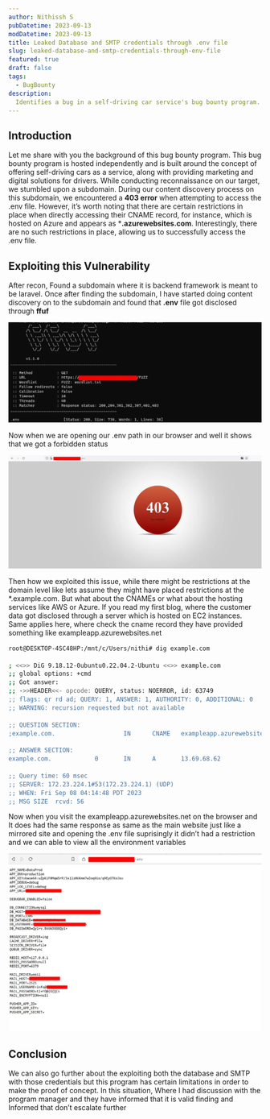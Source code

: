 ```yaml
---
author: Nithissh S
pubDatetime: 2023-09-13
modDatetime: 2023-09-13
title: Leaked Database and SMTP credentials through .env file
slug: leaked-database-and-smtp-credentials-through-env-file
featured: true
draft: false
tags:
  - BugBounty
description:
  Identifies a bug in a self-driving car service's bug bounty program. They find a subdomain exposing a Laravel .env file due to Azure misconfigurations. Despite a 403 error, they exploit the vulnerability, gaining access to sensitive data. The program manager acknowledges the finding's validity but limits further escalation
---
```

## Introduction

Let me share with you the background of this bug bounty program. This bug bounty program is hosted independently and is built around the concept of offering self-driving cars as a service, along with providing marketing and digital solutions for drivers. While conducting reconnaissance on our target, we stumbled upon a subdomain. During our content discovery process on this subdomain, we encountered a **403 error** when attempting to access the .env file. However, it’s worth noting that there are certain restrictions in place when directly accessing their CNAME record, for instance, which is hosted on Azure and appears as ***.azurewebsites.com**. Interestingly, there are no such restrictions in place, allowing us to successfully access the .env file.

## Exploiting this Vulnerability

After recon, Found a subdomain where it is backend framework is meant to be laravel. Once after finding the subdomain, I have started doing content discovery on to the subdomain and found that **.env** file got disclosed through **ffuf**


![](../../assets/images/leak-1.png)


Now when we are opening our .env path in our browser and well it shows that we got a forbidden status


![](../../assets/images/leak-2.png)


Then how we exploited this issue, while there might be restrictions at the domain level like lets assume they might have placed restrictions at the *.example.com. But what about the CNAMEs or what about the hosting services like AWS or Azure. If you read my first blog, where the customer data got disclosed through a server which is hosted on EC2 instances. Same applies here, where check the cname record they have provided something like exampleapp.azurewebsites.net

```sh
root@DESKTOP-4SC48HP:/mnt/c/Users/nithi# dig example.com

; <<>> DiG 9.18.12-0ubuntu0.22.04.2-Ubuntu <<>> example.com
;; global options: +cmd
;; Got answer:
;; ->>HEADER<<- opcode: QUERY, status: NOERROR, id: 63749
;; flags: qr rd ad; QUERY: 1, ANSWER: 1, AUTHORITY: 0, ADDITIONAL: 0
;; WARNING: recursion requested but not available

;; QUESTION SECTION:
;example.com.                   IN      CNAME   exampleapp.azurewebsites.net

;; ANSWER SECTION:
example.com.            0       IN      A       13.69.68.62

;; Query time: 60 msec
;; SERVER: 172.23.224.1#53(172.23.224.1) (UDP)
;; WHEN: Fri Sep 08 04:14:48 PDT 2023
;; MSG SIZE  rcvd: 56
```

Now when you visit the exampleapp.azurewebsites.net on the browser and It does had the same response as same as the main website just like a mirrored site and opening the .env file suprisingly it didn’t had a restriction and we can able to view all the environment variables


![](../../assets/images/leak-3.png)


## Conclusion

We can also go further about the exploiting both the database and SMTP with those credentials but this program has certain limitations in order to make the proof of concept. In this situation, Where I had discussion with the program manager and they have informed that it is valid finding and Informed that don’t escalate further